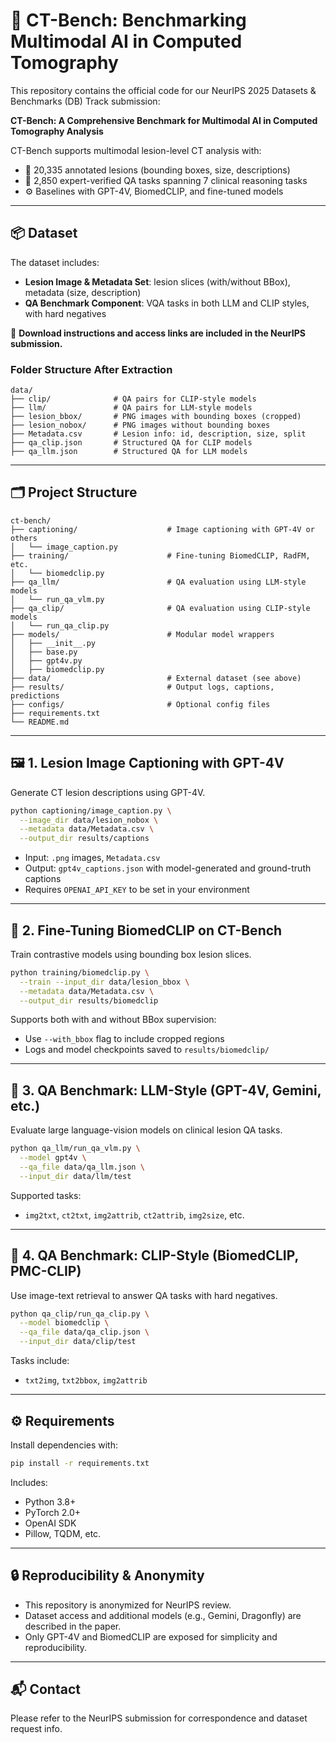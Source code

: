 # 🧠 CT-Bench: Benchmarking Multimodal AI in Computed Tomography

This repository contains the official code for our NeurIPS 2025 Datasets & Benchmarks (DB) Track submission:

**CT-Bench: A Comprehensive Benchmark for Multimodal AI in Computed Tomography Analysis**

CT-Bench supports multimodal lesion-level CT analysis with:
- 🧩 20,335 annotated lesions (bounding boxes, size, descriptions)
- 🧠 2,850 expert-verified QA tasks spanning 7 clinical reasoning tasks
- ⚙️ Baselines with GPT-4V, BiomedCLIP, and fine-tuned models

---

## 📦 Dataset

The dataset includes:
- **Lesion Image & Metadata Set**: lesion slices (with/without BBox), metadata (size, description)
- **QA Benchmark Component**: VQA tasks in both LLM and CLIP styles, with hard negatives

📝 **Download instructions and access links are included in the NeurIPS submission.**

### Folder Structure After Extraction

```
data/
├── clip/              # QA pairs for CLIP-style models
├── llm/               # QA pairs for LLM-style models
├── lesion_bbox/       # PNG images with bounding boxes (cropped)
├── lesion_nobox/      # PNG images without bounding boxes
├── Metadata.csv       # Lesion info: id, description, size, split
├── qa_clip.json       # Structured QA for CLIP models
├── qa_llm.json        # Structured QA for LLM models
```

---

## 🗂️ Project Structure

```
ct-bench/
├── captioning/                    # Image captioning with GPT-4V or others
│   └── image_caption.py
├── training/                      # Fine-tuning BiomedCLIP, RadFM, etc.
│   └── biomedclip.py
├── qa_llm/                        # QA evaluation using LLM-style models
│   └── run_qa_vlm.py
├── qa_clip/                       # QA evaluation using CLIP-style models
│   └── run_qa_clip.py
├── models/                        # Modular model wrappers
│   ├── __init__.py
│   ├── base.py
│   ├── gpt4v.py
│   ├── biomedclip.py
├── data/                          # External dataset (see above)
├── results/                       # Output logs, captions, predictions
├── configs/                       # Optional config files
├── requirements.txt
└── README.md
```

---

## 🖼️ 1. Lesion Image Captioning with GPT-4V

Generate CT lesion descriptions using GPT-4V.

```bash
python captioning/image_caption.py \
  --image_dir data/lesion_nobox \
  --metadata data/Metadata.csv \
  --output_dir results/captions
```

- Input: `.png` images, `Metadata.csv`
- Output: `gpt4v_captions.json` with model-generated and ground-truth captions
- Requires `OPENAI_API_KEY` to be set in your environment

---

## 🧪 2. Fine-Tuning BiomedCLIP on CT-Bench

Train contrastive models using bounding box lesion slices.

```bash
python training/biomedclip.py \
  --train --input_dir data/lesion_bbox \
  --metadata data/Metadata.csv \
  --output_dir results/biomedclip
```

Supports both with and without BBox supervision:
- Use `--with_bbox` flag to include cropped regions
- Logs and model checkpoints saved to `results/biomedclip/`

---

## 🤖 3. QA Benchmark: LLM-Style (GPT-4V, Gemini, etc.)

Evaluate large language-vision models on clinical lesion QA tasks.

```bash
python qa_llm/run_qa_vlm.py \
  --model gpt4v \
  --qa_file data/qa_llm.json \
  --input_dir data/llm/test
```

Supported tasks:
- `img2txt`, `ct2txt`, `img2attrib`, `ct2attrib`, `img2size`, etc.

---

## 🎯 4. QA Benchmark: CLIP-Style (BiomedCLIP, PMC-CLIP)

Use image-text retrieval to answer QA tasks with hard negatives.

```bash
python qa_clip/run_qa_clip.py \
  --model biomedclip \
  --qa_file data/qa_clip.json \
  --input_dir data/clip/test
```

Tasks include:
- `txt2img`, `txt2bbox`, `img2attrib`

---

## ⚙️ Requirements

Install dependencies with:

```bash
pip install -r requirements.txt
```

Includes:
- Python 3.8+
- PyTorch 2.0+
- OpenAI SDK
- Pillow, TQDM, etc.

---

## 🔒 Reproducibility & Anonymity

- This repository is anonymized for NeurIPS review.
- Dataset access and additional models (e.g., Gemini, Dragonfly) are described in the paper.
- Only GPT-4V and BiomedCLIP are exposed for simplicity and reproducibility.

---

## 📬 Contact

Please refer to the NeurIPS submission for correspondence and dataset request info.
